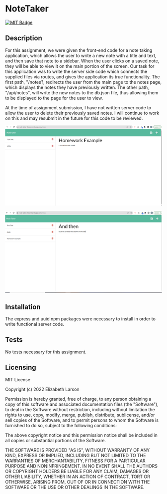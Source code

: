 # NoteTaker

[![MIT Badge](https://img.shields.io/badge/License-MIT-yellow.svg)](https://mit-license.org/)

## Description

For this assignment, we were given the front-end code for a note taking application, which allows the user to write a new note with a title and text, and then save that note to a sidebar. When the user clicks on a saved note, they will be able to view it on the main portion of the screen. Our task for this application was to write the server side code which connects the supplied files via routes, and gives the application its true functionality. The first path, "/notes?, redirects the user from the main page to the notes page, which displays the notes they have previously written. The other path, "/api/notes", will write the new notes to the db.json file, thus allowing them to be displayed to the page for the user to view.

At the time of assignment submission, I have not written server code to allow the user to delete their previously saved notes. I will continue to work on this and may resubmit in the future for this code to be reviewed.

![Adding one note](./public/assets/images/firstPic.png)

![Show that note has been saved](./public/assets/images/secondPic.png)

## Installation

The express and uuid npm packages were necessary to install in order to write functional server code.

## Tests

No tests necessary for this assignment.

## Licensing

MIT License

Copyright (c) 2022 Elizabeth Larson

Permission is hereby granted, free of charge, to any person obtaining a copy
of this software and associated documentation files (the "Software"), to deal
in the Software without restriction, including without limitation the rights
to use, copy, modify, merge, publish, distribute, sublicense, and/or sell
copies of the Software, and to permit persons to whom the Software is
furnished to do so, subject to the following conditions:

The above copyright notice and this permission notice shall be included in all
copies or substantial portions of the Software.

THE SOFTWARE IS PROVIDED "AS IS", WITHOUT WARRANTY OF ANY KIND, EXPRESS OR
IMPLIED, INCLUDING BUT NOT LIMITED TO THE WARRANTIES OF MERCHANTABILITY,
FITNESS FOR A PARTICULAR PURPOSE AND NONINFRINGEMENT. IN NO EVENT SHALL THE
AUTHORS OR COPYRIGHT HOLDERS BE LIABLE FOR ANY CLAIM, DAMAGES OR OTHER
LIABILITY, WHETHER IN AN ACTION OF CONTRACT, TORT OR OTHERWISE, ARISING FROM,
OUT OF OR IN CONNECTION WITH THE SOFTWARE OR THE USE OR OTHER DEALINGS IN THE
SOFTWARE.
